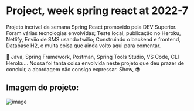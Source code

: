 # Project, week spring react at 2022-7

Projeto incrível da semana Spring React promovido pela DEV Superior.
Foram várias tecnologias envolvidas; Teste local, publicação no Heroku, Netlify, Enviio de SMS usando twilio; Construindo o backend e frontend, Database H2, e muita coisa que ainda volto aqui para comentar.

🚀 Java, Spring Framework, Postman, Spring Tools Studio, VS Code, CLI Heroku... Nossa foi tanta coisa envolvida neste projeto que deu prazer de concluir, a abordagem não consigo expressar. Show, 😎

## Imagem do projeto:

![image](https://user-images.githubusercontent.com/72364037/179381587-d6a27fe8-c84f-4c42-b1a6-b15af837cd6b.png)

